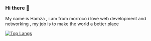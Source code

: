### Hi there 👋

My name is Hamza , i am from morroco i love web development and networking , my job is to make the world a better place

[![Top Langs](https://github-readme-stats.vercel.app/api/top-langs/?username=HamzaOPLEX&hide=jinja)](https://github.com/anuraghazra/github-readme-stats)
